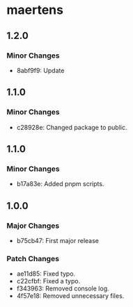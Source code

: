 # maertens

## 1.2.0

### Minor Changes

- 8abf9f9: Update

## 1.1.0

### Minor Changes

- c28928e: Changed package to public.

## 1.1.0

### Minor Changes

- b17a83e: Added pnpm scripts.

## 1.0.0

### Major Changes

- b75cb47: First major release

### Patch Changes

- ae11d85: Fixed typo.
- c22cfbf: Fixed a typo.
- f343963: Removed console log.
- 4f57e18: Removed unnecessary files.

